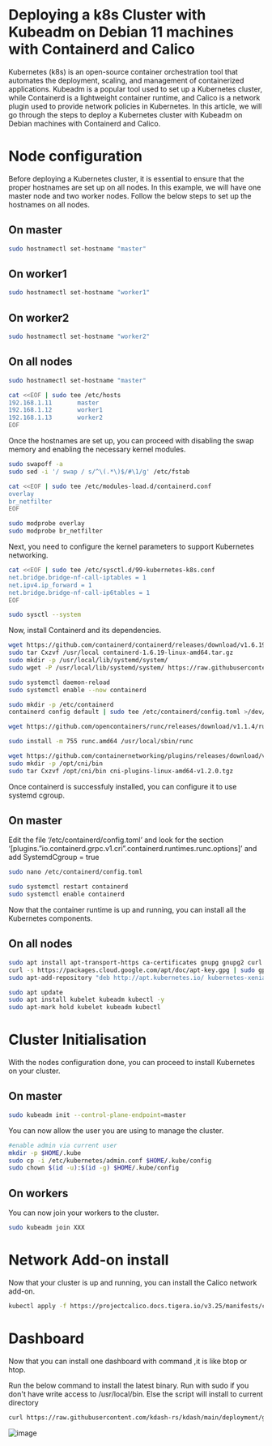 # Deploying a k8s Cluster with Kubeadm on Debian 11 machines with Containerd and Calico
Kubernetes (k8s) is an open-source container orchestration tool that automates the deployment, scaling, and management of containerized applications. Kubeadm is a popular tool used to set up a Kubernetes cluster, while Containerd is a lightweight container runtime, and Calico is a network plugin used to provide network policies in Kubernetes. In this article, we will go through the steps to deploy a Kubernetes cluster with Kubeadm on Debian machines with Containerd and Calico.

# Node configuration
Before deploying a Kubernetes cluster, it is essential to ensure that the proper hostnames are set up on all nodes. In this example, we will have one master node and two worker nodes. Follow the below steps to set up the hostnames on all nodes.

## On master
```bash
sudo hostnamectl set-hostname "master"
```

## On worker1
```bash
sudo hostnamectl set-hostname "worker1"
```

## On worker2
```bash
sudo hostnamectl set-hostname "worker2"
```

## On all nodes
```bash
sudo hostnamectl set-hostname "master"

cat <<EOF | sudo tee /etc/hosts
192.168.1.11       master
192.168.1.12       worker1
192.168.1.13       worker2
EOF
```

Once the hostnames are set up, you can proceed with disabling the swap memory and enabling the necessary kernel modules.

```bash
sudo swapoff -a
sudo sed -i '/ swap / s/^\(.*\)$/#\1/g' /etc/fstab

cat <<EOF | sudo tee /etc/modules-load.d/containerd.conf
overlay
br_netfilter
EOF

sudo modprobe overlay
sudo modprobe br_netfilter
```

Next, you need to configure the kernel parameters to support Kubernetes networking.

```bash
cat <<EOF | sudo tee /etc/sysctl.d/99-kubernetes-k8s.conf
net.bridge.bridge-nf-call-iptables = 1
net.ipv4.ip_forward = 1
net.bridge.bridge-nf-call-ip6tables = 1
EOF

sudo sysctl --system
```

Now, install Containerd and its dependencies.

```bash
wget https://github.com/containerd/containerd/releases/download/v1.6.19/containerd-1.6.19-linux-amd64.tar.gz
sudo tar Cxzvf /usr/local containerd-1.6.19-linux-amd64.tar.gz
sudo mkdir -p /usr/local/lib/systemd/system/
sudo wget -P /usr/local/lib/systemd/system/ https://raw.githubusercontent.com/containerd/containerd/main/containerd.service

sudo systemctl daemon-reload
sudo systemctl enable --now containerd

sudo mkdir -p /etc/containerd
containerd config default | sudo tee /etc/containerd/config.toml >/dev/null 2>&1

wget https://github.com/opencontainers/runc/releases/download/v1.1.4/runc.amd64

sudo install -m 755 runc.amd64 /usr/local/sbin/runc

wget https://github.com/containernetworking/plugins/releases/download/v1.2.0/cni-plugins-linux-amd64-v1.2.0.tgz
sudo mkdir -p /opt/cni/bin
sudo tar Cxzvf /opt/cni/bin cni-plugins-linux-amd64-v1.2.0.tgz
```
Once containerd is successfuly installed, you can configure it to use systemd cgroup.

## On master

Edit the file ‘/etc/containerd/config.toml’ and look for the section ‘[plugins.”io.containerd.grpc.v1.cri”.containerd.runtimes.runc.options]’ and add SystemdCgroup = true

```bash
sudo nano /etc/containerd/config.toml

sudo systemctl restart containerd
sudo systemctl enable containerd
```
Now that the container runtime is up and running, you can install all the Kubernetes components.

## On all nodes

```bash
sudo apt install apt-transport-https ca-certificates gnupg gnupg2 curl software-properties-common -y
curl -s https://packages.cloud.google.com/apt/doc/apt-key.gpg | sudo gpg --dearmour -o /etc/apt/trusted.gpg.d/cgoogle.gpg
sudo apt-add-repository "deb http://apt.kubernetes.io/ kubernetes-xenial main"

sudo apt update
sudo apt install kubelet kubeadm kubectl -y
sudo apt-mark hold kubelet kubeadm kubectl
```

# Cluster Initialisation

With the nodes configuration done, you can proceed to install Kubernetes on your cluster.

## On master

```bash
sudo kubeadm init --control-plane-endpoint=master
```

You can now allow the user you are using to manage the cluster.

```bash
#enable admin via current user
mkdir -p $HOME/.kube
sudo cp -i /etc/kubernetes/admin.conf $HOME/.kube/config
sudo chown $(id -u):$(id -g) $HOME/.kube/config
```

## On workers

You can now join your workers to the cluster.

```bash
sudo kubeadm join XXX
```

# Network Add-on install

Now that your cluster is up and running, you can install the Calico network add-on.

```bash
kubectl apply -f https://projectcalico.docs.tigera.io/v3.25/manifests/calico.yaml
```

# Dashboard
Now that you can install one dashboard with command ,it is like btop or htop.

Run the below command to install the latest binary. Run with sudo if you don't have write access to /usr/local/bin. Else the script will install to current directory

```bash
curl https://raw.githubusercontent.com/kdash-rs/kdash/main/deployment/getLatest.sh | bash
```

![image](https://user-images.githubusercontent.com/890157/222339967-2c21c9c5-699a-4a3d-a538-87f3a32d98f9.png)

